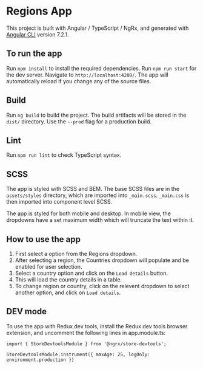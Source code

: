 # Regions App

This project is built with Angular / TypeScript / NgRx, and generated with [Angular CLI](https://github.com/angular/angular-cli) version 7.2.1.

## To run the app

Run `npm install` to install the required dependencies. 
Run `npm run start` for the dev server. 
Navigate to `http://localhost:4200/`. 
The app will automatically reload if you change any of the source files.

## Build

Run `ng build` to build the project. The build artifacts will be stored in the `dist/` directory. Use the `--prod` flag for a production build.

## Lint

Run `npm run lint` to check TypeScript syntax.

## SCSS

The app is styled with SCSS and BEM. The base SCSS files are in the `assets/styles` directory, which are imported into `_main.scss`. `_main.css` is then imported into component level SCSS. 

The app is styled for both mobile and desktop. In mobile view, the dropdowns have a set maximum width which will truncate the text within it. 

## How to use the app

1. First select a option from the Regions dropdown. 
2. After selecting a region, the Countries dropdown will populate and be enabled for user selection.
3. Select a country option and click on the `Load details` button.
4. This will load the country details in a table.
5. To change region or country, click on the relevent dropdown to select another option, and click on `Load details`.

## DEV mode

To use the app with Redux dev tools, install the Redux dev tools browser extension, and uncomment the following lines in app.module.ts:

```
import { StoreDevtoolsModule } from '@ngrx/store-devtools';
```
```
StoreDevtoolsModule.instrument({ maxAge: 25, logOnly: environment.production })
```
